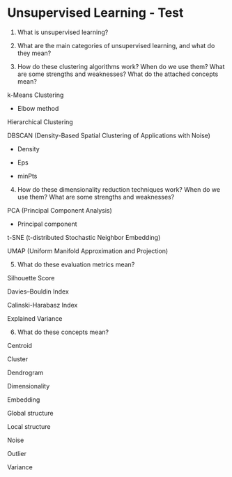 # Unsupervised Learning - Test

1. What is unsupervised learning?

2. What are the main categories of unsupervised learning, and what do they mean?

3. How do these clustering algorithms work? When do we use them? What are some strengths and weaknesses? What do the attached concepts mean?

k-Means Clustering

- Elbow method  

Hierarchical Clustering 

DBSCAN (Density-Based Spatial Clustering of Applications with Noise)

- Density  

- Eps  

- minPts   

4. How do these dimensionality reduction techniques work? When do we use them? What are some strengths and weaknesses?

PCA (Principal Component Analysis)

- Principal component  

t-SNE (t-distributed Stochastic Neighbor Embedding)

UMAP (Uniform Manifold Approximation and Projection)

5. What do these evaluation metrics mean?

Silhouette Score  

Davies–Bouldin Index  

Calinski-Harabasz Index  

Explained Variance  

6. What do these concepts mean?

Centroid  

Cluster  

Dendrogram  

Dimensionality  

Embedding  

Global structure  

Local structure  

Noise  

Outlier  

Variance  
